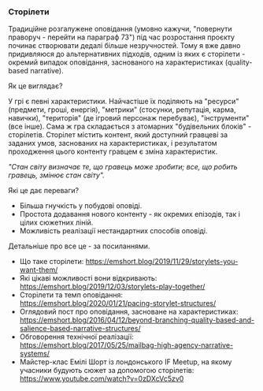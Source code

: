 ### Сторілети

Традиційне розгалужене оповідання (умовно кажучи, "повернути праворуч - перейти на параграф 73") під час розростання проєкту починає створювати дедалі більше незручностей. Тому я вже давно придивляюся до альтернативних підходів, одним із яких є сторілети - окремий випадок оповідання, заснованого на характеристиках (quality-based narrative).

Як це виглядає?

У грі є певні характеристики. Найчастіше їх поділяють на "ресурси" (предмети, гроші, енергія), "метрики" (стосунки, репутація, карма, навички), "територія" (де ігровий персонаж перебуває), "інструменти" (все інше). Сама ж гра складається з атомарних "будівельних блоків" - сторілетів. Сторілет містить контент, який доступний гравцеві за заданих умов, заснованих на характеристиках, і результатом проходження цього контенту гравцем є зміна характеристик.

*"Стан світу визначає те, що гравець може зробити; все, що робить гравець, змінює стан світу".*

Які це дає переваги?
- Більша гнучкість у побудові оповіді.
- Простота додавання нового контенту - як окремих епізодів, так і цілих сюжетних ліній.
- Можливість реалізації нестандартних способів оповіді.

Детальніше про все це - за посиланнями.

- Що таке сторілети: https://emshort.blog/2019/11/29/storylets-you-want-them/
- Які цікаві можливості вони відкривають: https://emshort.blog/2019/12/03/storylets-play-together/
- Сторілети та темп оповідання: https://emshort.blog/2020/01/21/pacing-storylet-structures/
- Оглядовий пост про оповідання, засноване на характеристиках: https://emshort.blog/2016/04/12/beyond-branching-quality-based-and-salience-based-narrative-structures/
- Обговорення технічної реалізації: https://emshort.blog/2017/05/25/mailbag-high-agency-narrative-systems/
- Майстер-клас Емілі Шорт із лондонського IF Meetup, на якому учасники будують сюжет за допомогою сторілетів: https://www.youtube.com/watch?v=0zDXcVc5zv0
